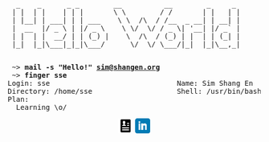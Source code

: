 <pre>
  _    _      _ _        __          __        _     _ 
 | |  | |    | | |       \ \        / /       | |   | |
 | |__| | ___| | | ___    \ \  /\  / /__  _ __| | __| |
 |  __  |/ _ \ | |/ _ \    \ \/  \/ / _ \| '__| |/ _` |
 | |  | |  __/ | | (_) |    \  /\  / (_) | |  | | (_| |
 |_|  |_|\___|_|_|\___/      \/  \/ \___/|_|  |_|\__,_|

</pre>
<pre>
 ~> <strong>mail -s "Hello!" <a href="mailto:sim@shangen.org">sim@shangen.org</a></strong>
 ~> <strong>finger sse</strong>
Login: sse                              Name: Sim Shang En
Directory: /home/sse                    Shell: /usr/bin/bash
Plan:
  Learning \o/
</pre>

<p align='center'>
<a href="https://about.shangen.org/resume.pdf"><img height="30" src="https://raw.githubusercontent.com/12458/12458/master/icons/resume.png"></a>
<a href="https://www.linkedin.com/in/simshangen/"><img height="30" src="https://raw.githubusercontent.com/12458/12458/master/icons/linkedin.png"></a>
</p>

<!--
**12458/12458** is a ✨ _special_ ✨ repository because its `README.md` (this file) appears on your GitHub profile.

Here are some ideas to get you started:

- 🔭 I’m currently working on ...
- 🌱 I’m currently learning ...
- 👯 I’m looking to collaborate on ...
- 🤔 I’m looking for help with ...
- 💬 Ask me about ...
- 📫 How to reach me: ...
- 😄 Pronouns: ...
- ⚡ Fun fact: ...
-->

